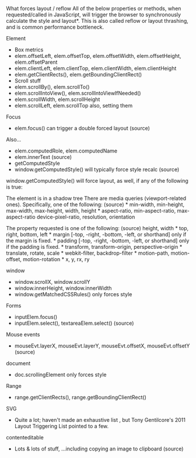 What forces layout / reflow
All of the below properties or methods, when requested/called in JavaScript, will trigger the browser to synchronously calculate the style and layout*. This is also called reflow or layout thrashing, and is common performance bottleneck.

Element
- Box metrics
- elem.offsetLeft, elem.offsetTop, elem.offsetWidth, elem.offsetHeight, elem.offsetParent
- elem.clientLeft, elem.clientTop, elem.clientWidth, elem.clientHeight
- elem.getClientRects(), elem.getBoundingClientRect()
- Scroll stuff
- elem.scrollBy(), elem.scrollTo()
- elem.scrollIntoView(), elem.scrollIntoViewIfNeeded()
- elem.scrollWidth, elem.scrollHeight
- elem.scrollLeft, elem.scrollTop also, setting them

Focus
- elem.focus() can trigger a double forced layout (source)

Also…
- elem.computedRole, elem.computedName
- elem.innerText (source)
- getComputedStyle
- window.getComputedStyle() will typically force style recalc (source)

window.getComputedStyle() will force layout, as well, if any of the following is true:

The element is in a shadow tree
There are media queries (viewport-related ones). Specifically, one of the following: (source) *  min-width, min-height, max-width, max-height, width, height * aspect-ratio, min-aspect-ratio, max-aspect-ratio
device-pixel-ratio, resolution, orientation

The property requested is one of the following: (source)
height, width * top, right, bottom, left * margin [-top, -right, -bottom, -left, or shorthand] only if the margin is fixed. * padding [-top, -right, -bottom, -left, or shorthand] only if the padding is fixed. * transform, transform-origin, perspective-origin * translate, rotate,  scale * webkit-filter, backdrop-filter * motion-path,  motion-offset, motion-rotation * x, y, rx, ry

window
- window.scrollX, window.scrollY
- window.innerHeight, window.innerWidth
- window.getMatchedCSSRules() only forces style

Forms
- inputElem.focus()
- inputElem.select(), textareaElem.select() (source)

Mouse events
- mouseEvt.layerX, mouseEvt.layerY, mouseEvt.offsetX, mouseEvt.offsetY (source)

document
- doc.scrollingElement only forces style

Range
- range.getClientRects(), range.getBoundingClientRect()

SVG
- Quite a lot; haven't made an exhaustive list , but Tony Gentilcore's 2011 Layout Triggering List pointed to a few.

contenteditable
- Lots & lots of stuff, …including copying an image to clipboard (source)
